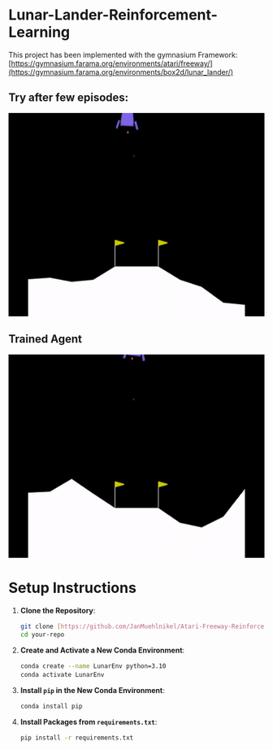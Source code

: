 # Lunar-Lander-Reinforcement-Learning

This project has been implemented with the gymnasium Framework: [https://gymnasium.farama.org/environments/atari/freeway/](https://gymnasium.farama.org/environments/box2d/lunar_lander/)

## Try after few episodes:
<img src="data/images/ep_100.gif" alt="Successful Try" width="600" height="400">
<br>

## Trained Agent
<img src="data/images/final.gif" alt="Bad Try" width="600" height="400">
<br>

# Setup Instructions

1. **Clone the Repository**:
    ```bash
    git clone [https://github.com/JanMuehlnikel/Atari-Freeway-Reinforcement-Learning](https://github.com/JanMuehlnikel/Lunar-Lander-Reinforcement-Learning)
    cd your-repo
    ```

2. **Create and Activate a New Conda Environment**:
    ```bash
    conda create --name LunarEnv python=3.10
    conda activate LunarEnv

3. **Install `pip` in the New Conda Environment**:
    ```bash
    conda install pip
    ```

4. **Install Packages from `requirements.txt`**:
    ```bash
    pip install -r requirements.txt
    ```
